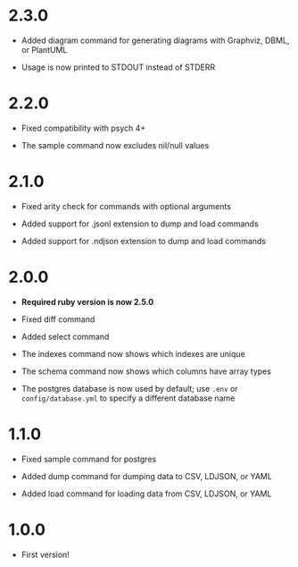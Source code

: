 # 2.3.0

* Added diagram command for generating diagrams with Graphviz, DBML, or PlantUML

* Usage is now printed to STDOUT instead of STDERR


# 2.2.0

* Fixed compatibility with psych 4+

* The sample command now excludes nil/null values


# 2.1.0

* Fixed arity check for commands with optional arguments

* Added support for .jsonl extension to dump and load commands

* Added support for .ndjson extension to dump and load commands


# 2.0.0

* **Required ruby version is now 2.5.0**

* Fixed diff command

* Added select command

* The indexes command now shows which indexes are unique

* The schema command now shows which columns have array types

* The postgres database is now used by default; use `.env` or `config/database.yml` to specify a different database name


# 1.1.0

* Fixed sample command for postgres

* Added dump command for dumping data to CSV, LDJSON, or YAML

* Added load command for loading data from CSV, LDJSON, or YAML


# 1.0.0

* First version!
